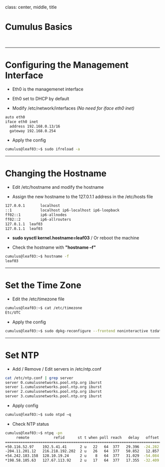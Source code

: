 class: center, middle, title
<br>

# Cumulus Basics

<br>

---

# Configuring the Management Interface

- Eth0 is the managemenet interface

- Eth0 set to DHCP by default

- Modify /etc/network/interfaces *(No need for iface eth0 inet)*

```bash
auto eth0
iface eth0 inet
  address 192.168.0.13/16
  gateway 192.168.0.254
```

- Apply the config

```bash
cumulus@leaf03:~$ sudo ifreload -a
```

---
# Changing the Hostname

- Edit /etc/hostname and modify the hostname

- Assign the new hostname to the 127.0.1.1 address in the /etc/hosts file

```bash
127.0.0.1       localhost
::1             localhost ip6-localhost ip6-loopback
ff02::1         ip6-allnodes
ff02::2         ip6-allrouters
127.0.1.1  leaf03
127.0.1.1  leaf03
```

- **sudo sysctl kernel.hostname=leaf03** / Or reboot the machine

- Check the hostname with **"hostname –f"**

```bash
cumulus@leaf03:~$ hostname -f
leaf03
```
---

# Set the Time Zone

- Edit the /etc/timezone file

```bash
cumulus@leaf03:~$ cat /etc/timezone
Etc/UTC
```
- Apply the config

```bash
cumulus@leaf03:~$ sudo dpkg-reconfigure --frontend noninteractive tzdata
```

---

# Set NTP

- Add / Remove / Edit servers in /etc/ntp.conf

```bash
cat /etc/ntp.conf | grep server
server 0.cumulusnetworks.pool.ntp.org iburst
server 1.cumulusnetworks.pool.ntp.org iburst
server 2.cumulusnetworks.pool.ntp.org iburst
server 3.cumulusnetworks.pool.ntp.org iburst
```
- Apply config

```bash
cumulus@leaf03:~$ sudo ntpd –q
```

- Check NTP status

```bash
cumulus@leaf03:~$ ntpq -pn
     remote           refid      st t when poll reach   delay   offset  jitter
==============================================================================
+50.116.52.97    192.5.41.41      2 u   22   64  377   29.396  -24.282  47.941
-204.11.201.12   216.218.192.202  2 u   26   64  377   50.852   12.857  76.866
+54.242.183.158  128.10.19.24     2 u    8   64  377   31.029  -54.084  38.964
*198.58.105.63   127.67.113.92    2 u   17   64  377   17.355  -32.409  46.771
```
